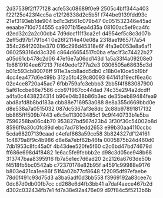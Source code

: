 2d37539f2ff77f28
acfe53c08689f0e9
2505c4bff344a403
f22f25c423f4cc5a
c12f26338d2c5b5f
f744be9139fdd93c
21ef3193eb1de904
bd1c3d561c079b47
0c051532346e45ad
eeaabe710d754555
ca9071b15ea4d35a
08100ac5ef9ca4fc
d2ed32c2a2c00cb4
7d9dccf11f3ca2e1
d4954ef5c8c3d07b
2eff5d97bf791b41
0e26f2114e40e08a
2318ae19657f7a54
354c264f203be370
016c296d45318e6f
4fa3e0053e8a6af1
060259316dd3c326
c864d6654517c0ba
efac1f3c74422b27
a05d61cb478c2d06
47ef6e7a06dd143d
1a5a33f4a09208e0
1b6819104ee67213
7fd49edef277a2e3
0306505a68635d3d
b01c593cb80076ff
911e3acb8add5db0
c18b0e10ce5b19bf
4cc4ea477d6e499b
312a5fc429c80093
64141d19ecf6ea6c
02e4ce8720a45ac7
6fbb759afc3ebbb3
2bb5f4f883087900
5af61ccbe66e7586
ccb97f967cc44dad
74c35e294a2dcdff
a4fa0c4438234314
b90e04b38b86b3ec
de35beb89484fea9
abd8afd8b8bd183a
cbb88e716953a088
8e8a355d669bbd0e
d8e538a7a0515032
087dc5367af3e8dc
2c88b97891817132
bb865fff509b7443
e6c5e113003485c1
9c9f440733b1e5ba
7596258ba06c4b70
953827bd567d23b4
3f30f30c54002b8d
8596f9a30c0fc89d
ebc7ad781edd2653
e99b30aa4110ccbc
5cda68207139caad
c4efaf663a59ce58
3b824327df124161
1c4879a8f9c4b986
d8e6a7ebf62b46fa
0005875b24d460d0
7db1953c8fc45a0f
4b43dee520fe5f60
c2c6bd47bd74679d
ff686e698d4f8482
1e6ac5fe9febbb2e
d98c3d05ce948b68
313747baa8395916
fb7a5e1ec7d6ad20
2c2126a6763de50b
f4518fb5bc0542ab
c72370178e82b95f
a4591c99988e9176
b803e421ca1ee86f
51f4a02b77cf8648
f22095df97efaebe
78d0f491c93d75d3
a3ba6adf0d3bb558
f3969192a83cee7c
0dc87d0db00fb7cc
cd268e6d4fb3bb41
a7daf4aece467b2d
d302c032434fb7e1
fd7a38e92a476e09
d97f84c5f5213b6b
